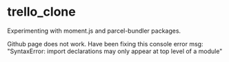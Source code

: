# trello_clone

Experimenting with moment.js and parcel-bundler packages. 

Github page does not work. 
Have been fixing this console error msg: "SyntaxError: import declarations may only appear at top level of a module" 
